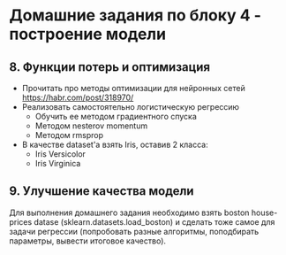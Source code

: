 # Домашние задания по блоку 4 - построение модели

## 8. Функции потерь и оптимизация
* Прочитать про методы оптимизации для нейронных сетей https://habr.com/post/318970/
* Реализовать самостоятельно логистическую регрессию
    * Обучить ее методом градиентного спуска
    * Методом nesterov momentum
    * Методом rmsprop
* В качестве dataset'а взять Iris, оставив 2 класса:
    * Iris Versicolor
    * Iris Virginica

## 9. Улучшение качества модели
Для выполнения домашнего задания необходимо взять boston house-prices datase (sklearn.datasets.load_boston) и сделать тоже самое для задачи регрессии (попробовать разные алгоритмы, поподбирать параметры, вывести итоговое качество).
